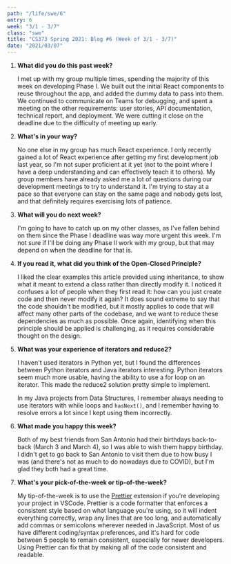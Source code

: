 ```yaml
---
path: "/life/swe/6"
entry: 6
week: "3/1 - 3/7"
class: "swe"
title: "CS373 Spring 2021: Blog #6 (Week of 3/1 - 3/7)"
date: "2021/03/07"
---
```


1. **What did you do this past week?**

   I met up with my group multiple times, spending the majority of this week on developing Phase I. We built out the initial React components to reuse throughout the app, and added the dummy data to pass into them. We continued to communicate on Teams for debugging, and spent a meeting on the other requirements: user stories, API documentation, technical report, and deployment. We were cutting it close on the deadline due to the difficulty of meeting up early.

1. **What's in your way?**

   No one else in my group has much React experience. I only recently gained a lot of React experience after getting my first development job last year, so I'm not super proficient at it yet (not to the point where I have a deep understanding and can effectively teach it to others). My group members have already asked me a lot of questions during our development meetings to try to understand it. I'm trying to stay at a pace so that everyone can stay on the same page and nobody gets lost, and that definitely requires exercising lots of patience.

1. **What will you do next week?**

   I'm going to have to catch up on my other classes, as I've fallen behind on them since the Phase I deadline was way more urgent this week. I'm not sure if I'll be doing any Phase II work with my group, but that may depend on when the deadline for that is.

1. **If you read it, what did you think of the Open-Closed Principle?**

   I liked the clear examples this article provided using inheritance, to show what it meant to extend a class rather than directly modify it. I noticed it confuses a lot of people when they first read it: how can you just create code and then never modify it again? It does sound extreme to say that the code shouldn't be modified, but it mostly applies to code that will affect many other parts of the codebase, and we want to reduce these dependencies as much as possible. Once again, identifying when this principle should be applied is challenging, as it requires considerable thought on the design.

1. **What was your experience of iterators and reduce2?**

   I haven't used iterators in Python yet, but I found the differences between Python iterators and Java iterators interesting. Python iterators seem much more usable, having the ability to use a for loop on an iterator. This made the reduce2 solution pretty simple to implement.

   In my Java projects from Data Structures, I remember always needing to use iterators with while loops and `hasNext()`, and I remember having to resolve errors a lot since I kept using them incorrectly.

1. **What made you happy this week?**

   Both of my best friends from San Antonio had their birthdays back-to-back (March 3 and March 4), so I was able to wish them happy birthday. I didn't get to go back to San Antonio to visit them due to how busy I was (and there's not as much to do nowadays due to COVID), but I'm glad they both had a great time.

1. **What's your pick-of-the-week or tip-of-the-week?**

   My tip-of-the-week is to use the [Prettier](https://prettier.io/) extension if you're developing your project in VSCode. Prettier is a code formatter that enforces a consistent style based on what language you're using, so it will indent everything correctly, wrap any lines that are too long, and automatically add commas or semicolons wherever needed in JavaScript. Most of us have different coding/syntax preferences, and it's hard for code between 5 people to remain consistent, especially for newer developers. Using Prettier can fix that by making all of the code consistent and readable.
